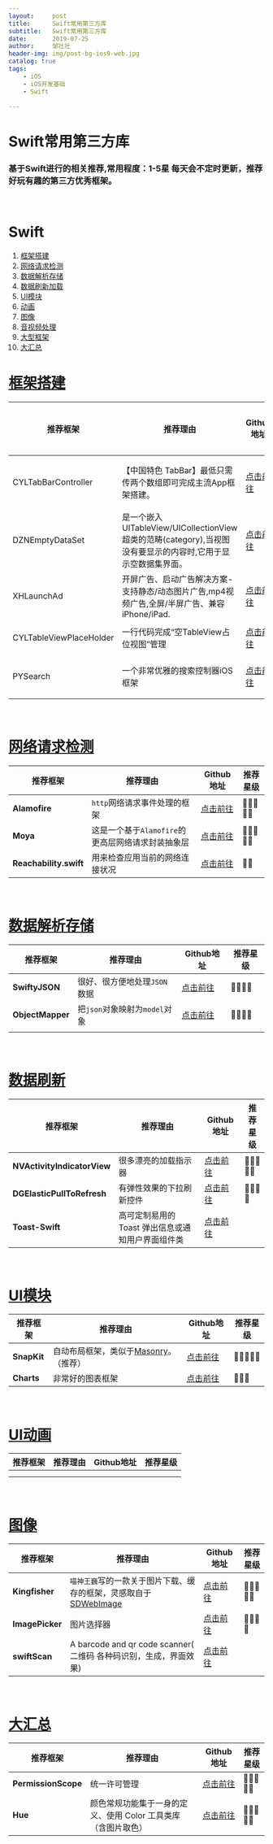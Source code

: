 ```yaml
---
layout:     post
title:      Swift常用第三方库
subtitle:   Swift常用第三方库
date:       2019-07-25
author:     邹壮壮
header-img: img/post-bg-ios9-web.jpg
catalog: true
tags:
    - iOS
    - iOS开发基础
    - Swift

---
```


# Swift常用第三方库

### 基于Swift进行的相关推荐,常用程度：1-5星 每天会不定时更新，推荐好玩有趣的第三方优秀框架。

<br>

# Swift

1. [框架搭建](#1)
2. [网络请求检测](#2) 
3. [数据解析存储](#3) 
4. [数据刷新加载](#4)
5. [UI模块](#5) 
6. [动画](#6) 
7. [图像](#7) 
8. [音视频处理](#8) 
9. [大型框架](#9) 
10. [大汇总](#10) 

<span id="1"></span>

# [框架搭建](#back)

| 推荐框架                | 推荐理由                                                     | Github地址                                                   | 推荐星级 |
| ----------------------- | ------------------------------------------------------------ | ------------------------------------------------------------ | -------- |
| CYLTabBarController     | 【中国特色 TabBar】最低只需传两个数组即可完成主流App框架搭建。 | [点击前往](https://github.com/ChenYilong/CYLTabBarController) | 🌟🌟🌟🌟🌟    |
| DZNEmptyDataSet         | 是一个嵌入 UITableView/UICollectionView 超类的范畴(category),当视图没有要显示的内容时,它用于显示空数据集界面。 | [点击前往](https://github.com/dzenbot/DZNEmptyDataSet)       | 🌟🌟🌟🌟     |
| XHLaunchAd              | 开屏广告、启动广告解决方案-支持静态/动态图片广告,mp4视频广告,全屏/半屏广告、兼容iPhone/iPad. | [点击前往](https://github.com/CoderZhuXH/XHLaunchAd)         | 🌟🌟🌟🌟     |
| CYLTableViewPlaceHolder | 一行代码完成“空TableView占位视图”管理                        | [点击前往](https://github.com/ChenYilong/CYLTableViewPlaceHolder) | 🌟🌟🌟      |
| PYSearch                | 一个非常优雅的搜索控制器iOS框架                              | [点击前往](https://github.com/ko1o/PYSearch)                 | 🌟🌟🌟🌟     |

<br>

<span id="2"></span>

# [网络请求检测](#back)

| 推荐框架               | 推荐理由                                          | Github地址                                                   | 推荐星级 |
| ---------------------- | ------------------------------------------------- | ------------------------------------------------------------ | -------- |
| **Alamofire**          | `http`网络请求事件处理的框架                      | [点击前往](https://github.com/Alamofire/Alamofire)           | 🌟🌟🌟🌟🌟    |
| **Moya**               | 这是一个基于`Alamofire`的更高层网络请求封装抽象层 | [点击前往](https://github.com/Moya/Moya)                     | 🌟🌟🌟🌟🌟    |
| **Reachability.swift** | 用来检查应用当前的网络连接状况                    | [点击前往](https://github.com/ashleymills/Reachability.swift) | 🌟🌟       |

<br>

<span id="3"></span>

# [数据解析存储](#back)

| 推荐框架         | 推荐理由                      | Github地址                                                   | 推荐星级 |
| ---------------- | ----------------------------- | ------------------------------------------------------------ | -------- |
| **SwiftyJSON**   | 很好、很方便地处理`JSON`数据  | [点击前往](https://github.com/SwiftyJSON/SwiftyJSON)         | 🌟🌟🌟🌟     |
| **ObjectMapper** | 把`json`对象映射为`model`对象 | [点击前往](https://github.com/tristanhimmelman/ObjectMapper) | 🌟🌟🌟🌟     |
|                  |                               |                                                              |          |

<br>

<span id="4"></span>

# [数据刷新](#back)

| 推荐框架                    | 推荐理由                                          | Github地址                                                   | 推荐星级 |
| --------------------------- | ------------------------------------------------- | ------------------------------------------------------------ | -------- |
| **NVActivityIndicatorView** | 很多漂亮的加载指示器                              | [点击前往](https://github.com/ninjaprox/NVActivityIndicatorView) | 🌟🌟🌟🌟🌟    |
| **DGElasticPullToRefresh**  | 有弹性效果的下拉刷新控件                          | [点击前往](https://github.com/gontovnik/DGElasticPullToRefresh) | 🌟🌟🌟🌟     |
| **Toast-Swift**             | 高可定制易用的 Toast 弹出信息或通知用户界面组件类 | [点击前往](https://github.com/scalessec/Toast-Swift)         |          |

<br>

<span id="5"></span>

# [UI模块](#back)

| 推荐框架    | 推荐理由                                                     | Github地址                                        | 推荐星级 |
| ----------- | ------------------------------------------------------------ | ------------------------------------------------- | -------- |
| **SnapKit** | 自动布局框架，类似于[Masonry](https://link.jianshu.com?t=https%3A%2F%2Fgithub.com%2FSnapKit%2FMasonry)。（推荐） | [点击前往](https://github.com/SnapKit/SnapKit)    | 🌟🌟🌟🌟🌟    |
| **Charts**  | 非常好的图表框架                                             | [点击前往](https://github.com/danielgindi/Charts) | 🌟🌟🌟      |

<br>

<span id="6"></span>

# [UI动画](#back)

| 推荐框架 | 推荐理由 | Github地址 | 推荐星级 |
| -------- | -------- | ---------- | -------- |
|          |          |            |          |
|          |          |            |          |

<br>

<span id="7"></span>

# [图像](#back)

| 推荐框架        | 推荐理由                                                     | Github地址                                           | 推荐星级 |
| --------------- | ------------------------------------------------------------ | ---------------------------------------------------- | -------- |
| **Kingfisher**  | `喵神王巍`写的一款关于图片下载、缓存的框架，灵感取自于[SDWebImage](https://link.jianshu.com?t=https%3A%2F%2Fgithub.com%2Frs%2FSDWebImage) | [点击前往](https://github.com/onevcat/Kingfisher)    | 🌟🌟🌟🌟🌟    |
| **ImagePicker** | 图片选择器                                                   | [点击前往](https://github.com/hyperoslo/ImagePicker) | 🌟🌟🌟🌟     |
| **swiftScan**   | A barcode and qr code scanner( 二维码 各种码识别，生成，界面效果) | [点击前往](https://github.com/MxABC/swiftScan)       |          |

<br>

<span id="10"></span>

# [大汇总](#back)

| 推荐框架            | 推荐理由                                                     | Github地址                                                | 推荐星级 |
| ------------------- | ------------------------------------------------------------ | --------------------------------------------------------- | -------- |
| **PermissionScope** | 统一许可管理                                                 | [点击前往](https://github.com/nickoneill/PermissionScope) | 🌟🌟🌟🌟🌟    |
| **Hue**             | 颜色常规功能集于一身的定义、使用 Color 工具类库（含图片取色） | [点击前往](https://github.com/zenangst/Hue)               | 🌟🌟🌟🌟🌟    |

<br>

<br>
<br>
<br>
<br>
<br>